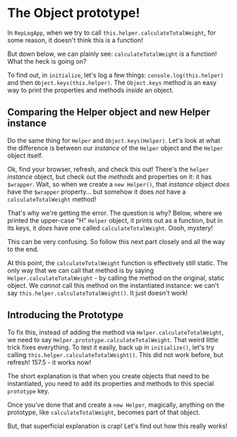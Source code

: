 # The Object prototype!

In `RepLogApp`, when we try to call `this.helper.calculateTotalWeight`, for some
reason, it doesn't think this is a function!

But down below, we can plainly see: `calculateTotalWeight` *is* a function! What
the heck is going on?

To find out, in `initialize`, let's log a few things: `console.log(this.helper)`
and then `Object.keys(this.helper)`. The `Object.keys` method is an easy way to
print the properties and methods *inside* an object.

## Comparing the Helper object and new Helper instance

Do the same thing for `Helper` and `Object.keys(Helper)`. Let's look at what
the difference is between our *instance* of the `Helper` object and the `Helper`
object itself.

Ok, find your browser, refresh, and check this out! There's the `helper` *instance*
object, but check out the *methods* and properties on it: it has `$wrapper`. Wait,
so when we create a `new Helper()`, that *instance* object *does* have the `$wrapper`
property... but somehow it does *not* have a `calculateTotalWeight` method!

That's why we're getting the error. The question is why? Below, where we printed
the upper-case "H" `Helper` object, it prints out as a function, but in its keys,
it *does* have one called `calculateTotalWeight`. Oooh, mystery!

This can be very confusing. So follow this next part closely and all the way to
the end.

At this point, the `calculateTotalWeight` function is effectively still static. The
only way that we can call that method is by saying `Helper.calculateTotalWeight` -
by calling the method on the original, static object. We *cannot* call this method
on the instantiated instance: we can't say `this.helper.calculateTotalWeight()`.
It just doesn't work!

## Introducing the Prototype

To fix this, instead of adding the method via `Helper.calculateTotalWeight`, we
need to say `Helper.prototype.calculateTotalWeight`. That weird little trick fixes
everything. To test it easily, back up in `initialize()`, let's try calling `this.helper.calculateTotalWeight()`.
This did not work before, but refresh! 157.5 - it works now!

The short explanation is that when you create objects that need to be instantiated,
you need to add its properties and methods to this special `prototype` key.

Once you've done that and create a `new Helper`, magically, anything on the prototype,
like `calculateTotalWeight`, becomes part of that object.

But, that superficial explanation is crap! Let's find out how this really works!
